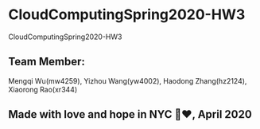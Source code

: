 # CloudComputingSpring2020-HW3
CloudComputingSpring2020-HW3


## Team Member:
Mengqi Wu(mw4259), Yizhou Wang(yw4002), Haodong Zhang(hz2124), Xiaorong Rao(xr344)


## Made with love and hope in NYC 🗽❤️, April 2020
